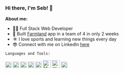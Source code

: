 ### Hi there, I'm Seb! 👋

**About me:**
- 👨‍💻 Full Stack Web Developer
- 🎯 Built [Farmland](https://github.com/sebasfourn/farmland/) app in a team of 4 in only 2 weeks
- ☀️ I love sports and learning new things every day
- 😎 Connect with me on LinkedIn [here](https://www.linkedin.com/in/sebasfourn/)

`Languages and Tools:`

<code><img height="20" alt="ruby" src="https://raw.githubusercontent.com/get-icon/geticon/master/icons/ruby.svg"></code>
<code><img height="20" alt="rails" src="https://raw.githubusercontent.com/get-icon/geticon/master/icons/rails.svg"></code>
<code><img height="20" alt="sql" src="https://raw.githubusercontent.com/get-icon/geticon/master/icons/postgresql.svg"></code>
<code><img height="20" alt="javascript" src="https://raw.githubusercontent.com/get-icon/geticon/master/icons/typescript-icon.svg"></code>
<code><img height="20" alt="javascript" src="https://raw.githubusercontent.com/get-icon/geticon/master/icons/javascript.svg"></code>
<code><img height="25" alt="html" src="https://raw.githubusercontent.com/get-icon/geticon/master/icons/html-5.svg"></code>
<code><img height="25" alt="css" src="https://raw.githubusercontent.com/get-icon/geticon/master/icons/css-3.svg"></code>
<code><img height="20" alt="keroku" src="https://raw.githubusercontent.com/get-icon/geticon/master/icons/heroku-icon.svg"></code>
